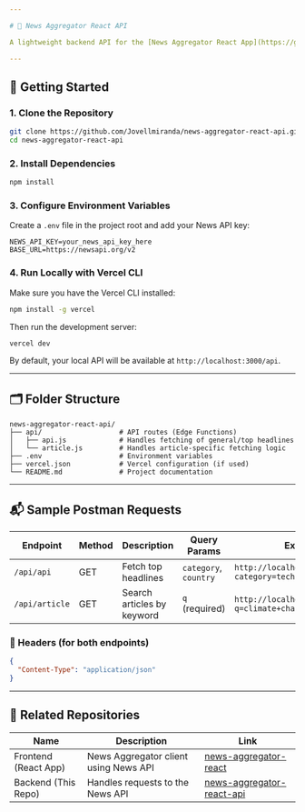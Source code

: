 ```yaml
---

# 📰 News Aggregator React API

A lightweight backend API for the [News Aggregator React App](https://github.com/Jovellmiranda/news-aggregator-react), responsible for fetching and relaying news content from external sources.

---
```


## 🚀 Getting Started

### 1. Clone the Repository

```bash
git clone https://github.com/Jovellmiranda/news-aggregator-react-api.git
cd news-aggregator-react-api
```

### 2. Install Dependencies

```bash
npm install
```

### 3. Configure Environment Variables

Create a `.env` file in the project root and add your News API key:

```
NEWS_API_KEY=your_news_api_key_here
BASE_URL=https://newsapi.org/v2
```

### 4. Run Locally with Vercel CLI

Make sure you have the Vercel CLI installed:

```bash
npm install -g vercel
```

Then run the development server:

```bash
vercel dev
```

By default, your local API will be available at `http://localhost:3000/api`.

---

## 🗂️ Folder Structure

```
news-aggregator-react-api/
├── api/                   # API routes (Edge Functions)
│   ├── api.js             # Handles fetching of general/top headlines
│   └── article.js         # Handles article-specific fetching logic
├── .env                   # Environment variables
├── vercel.json            # Vercel configuration (if used)
└── README.md              # Project documentation
```

---

## 📬 Sample Postman Requests

| Endpoint               | Method | Description                       | Query Params                                  | Example URL                                                             |
|------------------------|--------|-----------------------------------|------------------------------------------------|-------------------------------------------------------------------------|
| `/api/api`             | GET    | Fetch top headlines               | `category`, `country`                         | `http://localhost:3000/api/api?category=technology&country=us`         |
| `/api/article`         | GET    | Search articles by keyword        | `q` (required)                                 | `http://localhost:3000/api/article?q=climate+change`                   |

### 🔹 Headers (for both endpoints)
```json
{
  "Content-Type": "application/json"
}
```


---

## 🧩 Related Repositories

| Name                      | Description                              | Link                                                                 |
|---------------------------|------------------------------------------|----------------------------------------------------------------------|
| Frontend (React App)      | News Aggregator client using News API     | [news-aggregator-react](https://github.com/Jovellmiranda/news-aggregator-react) |
| Backend (This Repo)       | Handles requests to the News API          | [news-aggregator-react-api](https://github.com/Jovellmiranda/news-aggregator-react-api) |

